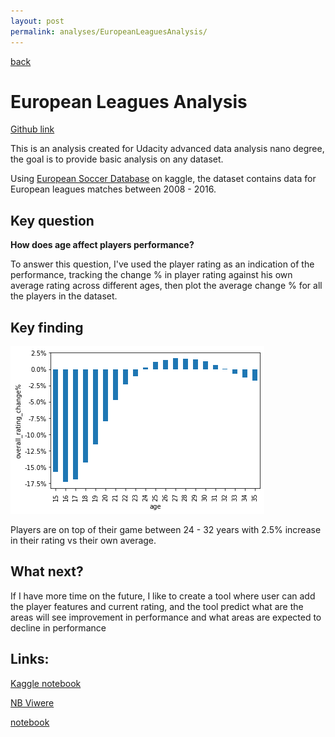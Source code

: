 ```yaml
---
layout: post
permalink: analyses/EuropeanLeaguesAnalysis/
---
```

[back](../)

# European Leagues Analysis
[Github link](https://github.com/AhmedOmarEissa/EuropeanLeaguesAnalysis)

This is an analysis created for Udacity advanced data analysis nano degree, the goal is to provide basic analysis on any dataset.

Using [European Soccer Database](https://www.kaggle.com/hugomathien/soccer) on kaggle, the dataset contains data for European leagues matches between 2008 - 2016.


## Key question

**How does age affect players performance?**

To answer this question, I've used the player rating as an indication of the performance, tracking the change % in player rating against his own average rating across different ages, then plot the average change % for all the players in the dataset.

## Key finding
![KeyFinding](Key%20Finding.png)

Players are on top of their game between 24 - 32 years with 2.5% increase in their rating vs their own average.


## What next?
If I have more time on the future, I like to create a tool where user can add the player features and current rating, and the tool predict what are the areas will see improvement in performance and what areas are expected to decline in performance

## Links:
[Kaggle notebook](https://www.kaggle.com/ahmedomareissa/players-rating-change-with-age)

[NB Viwere](https://nbviewer.jupyter.org/github/AhmedOmarEissa/EuropeanLeaguesAnalysis/blob/master/Players%20rating%20change%20with%20age.ipynb)


[notebook](https://nbviewer.jupyter.org/github/AhmedOmarEissa/EuropeanLeaguesAnalysis/blob/master/Players%20rating%20change%20with%20age.ipynb)